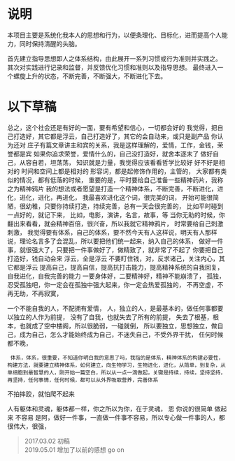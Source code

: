# 说明
本项目主要是系统化我本人的思想和行为，以便条理化、目标化，进而提高个人能力，同时保持清醒的头脑。

首先建立指导思想即人之体系结构，由此展开一系列习惯或行为准则并实践之。
其次对实践进行记录和监督，并反馈优化习惯和准则以及指导思想。
最终进入一个螺旋上升的状态，不断完善，不断强大，不断进化下去。


# 以下草稿
总之，这个社会还是有好的一面，要有希望和信心，一切都会好的
我觉得，把自己打造好，其它都是浮云，自己打造好了，其它的会自动来，或只是副产品
你认为还对 
庄子有篇文章讲主和宾的关系，我是这样理解的，爱情，工作，金钱，荣誉都是宾
如果你追求荣誉，爱情什么的，自己没打造好，就舍本逐末了 
做好自己，从容自若，坦荡荡， 
知识就是力量，我觉得应该看看哲学比较好
好不好是相对的 时间和空间上都是相对的 
形容词，都是起修饰作用的，主管的，
大家都有类似的情况，都有低落的时候，
重要的是，平时要给自己准备一些精神药片，我称之为精神鸦片 
我的想法或者愿望是打造一个精神体系，不断完善，不断进化，进化，进化，进化，再进化，
我最喜欢进化这个词，很完美的词， 
开始可能很简陋，很幼稚，只要你持续打造，持续完善，总有一天会很完善的， 
比如平时碰到一点好的，就记下来，
比如，电影，演讲，名言，故事，等 
当你无助的时候，你翻出来看看，就会精神百倍，很兴奋，所以我就它精神鸦片， 时常要给自己刺激刺激，
我觉得要有体系，自己的体系，要不然今天有人这样说，明天有人那样说，理论名言多了会混乱，所以要把他们统一起来，纳入自己的体系， 
做好一件事，就很强大了，只要把一件事做好了，做精致了，就非常了不起了
你要把自己打造好，钱自动会来 
浮云，全是浮云 不要盯住钱，对，反求诸己，关注内心，其它都是浮云
提高自己，提高自信，提高抗打击能力，提高精神系统的自我回复，自我进化，自我完善的能力
一要身体好，二要精神好，精神不能崩溃了， 
孤独，忍受孤独吧，你一定会在孤独中强大起来，你一定会热爱孤独的，
不再空虚，不再无助，不再寂寞， 
 
一个不能自我的人，不配拥有爱情， 
人，独立的人，是最基本的，做任何事都要以独立的人作为前提，
没有了自我，也就失去了所有的前提，
失去了根基，根本，也就成了空中楼阁，所以很脆弱，一碰就倒，
所以要独立，思想独立，做自己，成为自己，怎么才能始终成为自己，不迷失自己，不受外界干扰，
任何时候都不晚， 
 
     体系，体系，很重要，不知道你明白我的意思了吗，我指的是体系，精神体系的构建必要性，构建方法，就要建立精神体系，如何建立，向生物学习，生物进化，进化，从简单，到复杂，从单细胞到最智慧的人，刚开始一篇空白，所以从一点一滴做起，关键是持续，持续，坚持坚持，再坚持，任何事情，任何时候，都可以从外界吸取营养，完善体系

不拍摔跤，就怕爬不起来

人有躯体和灵魂，躯体都一样，你之所以为你，在于灵魂，
恩 你说的很简单 做起来 不容易
是阿，做好一件事，一直做一件事不容易，所以专心做一件事的人，都很伟大，很强， 


>2017.03.02  初稿      
>2019.05.01  增加了以前的感想
go on
